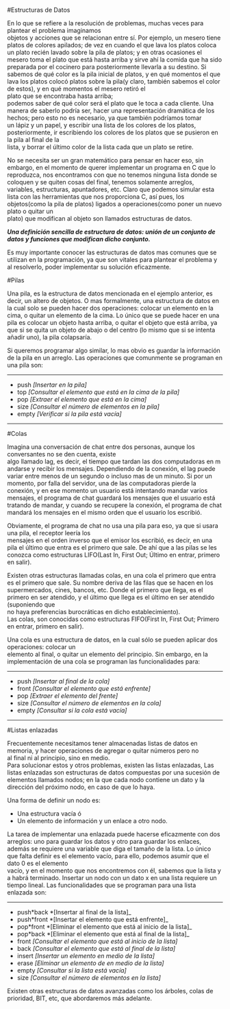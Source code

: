 ﻿#Estructuras de Datos

En lo que se refiere a la resolución de problemas, muchas veces para plantear el problema imaginamos
objetos y acciones que se relacionan entre sí.
Por ejemplo, un mesero tiene platos de colores apilados; de vez en cuando el que lava los platos coloca un plato recién lavado sobre la pila de platos; y en otras ocasiones el mesero toma el plato que está hasta arriba y sirve ahí la comida que ha sido preparada por el cocinero para posteriormente llevarla a su destino. Si sabemos de qué color es la pila inicial de platos, y en qué momentos el que lava los platos colocó platos sobre la pila(y claro, también sabemos el color de estos), y en qué momentos el mesero retiró el plato que se encontraba hasta arriba; podemos saber de qué color será el plato que le toca a cada cliente. Una manera de saberlo podría ser, hacer una representación dramática de los hechos; pero esto no es necesario, ya que también podríamos tomar un lápiz y un papel, y escribir una lista de los colores de los platos, posteriormente, ir escribiendo los colores de los platos que se pusieron en la pila al final de la lista, y borrar el último color de la lista cada que un plato se retire.

No se necesita ser un gran matemático para pensar en hacer eso, sin embargo, en el momento de querer implementar un programa en C que lo reproduzca, nos encontramos con que no tenemos ninguna lista donde se coloquen y se quiten cosas del final, tenemos solamente arreglos, variables, estructuras, apuntadores, etc. Claro que podemos simular esta lista con las herramientas que nos proporciona C, así pues, los objetos(como la pila de platos) ligados a operaciones(como poner un nuevo plato o quitar un plato) que modifican al objeto son llamados estructuras de datos.

**_Una definición sencilla de estructura de datos: unión de un conjunto de datos y funciones que
modifican dicho conjunto._**

Es muy importante conocer las estructuras de datos mas comunes que se utilizan en la programación, ya que son vitales para plantear el problema y al resolverlo, poder implementar su solución eficazmente.

#Pilas

Una pila, es la estructura de datos mencionada en el ejemplo anterior, es decir, un altero de objetos. O mas formalmente, una estructura de datos en la cual solo se pueden hacer dos operaciones: colocar un elemento en la cima, o quitar un elemento de la cima.
Lo único que se puede hacer en una pila es colocar un objeto hasta arriba, o quitar el objeto que está arriba, ya que si se quita un objeto de abajo o del centro (lo mismo que si se intenta añadir uno), la pila colapsaría.

Si queremos programar algo similar, lo mas obvio es guardar la información de la pila en un arreglo. Las operaciones que comunmente se programan en una pila son:

---

- push _[Insertar en la pila]_
- top _[Consultar el elemento que está en la cima de la pila]_
- pop _[Extraer el elemento que está en la cima]_
- size _[Consultar el número de elementos en la pila]_
- empty _[Verificar si la pila está vacía]_

---

#Colas

Imagina una conversación de chat entre dos personas, aunque los conversantes no se den cuenta, existe algo llamado lag, es decir, el tiempo que tardan las dos computadoras en mandarse y recibir los mensajes. Dependiendo de la conexión, el lag puede variar entre menos de un segundo o incluso mas de un minuto. Si por un momento, por falla del servidor, una de las computadoras pierde la conexión, y en ese momento un usuario está intentando mandar varios mensajes, el programa de chat guardará los mensajes que el usuario está tratando de mandar, y cuando se recupere la conexión, el programa de chat mandará los mensajes en el mismo orden que el usuario los escribió.

Obviamente, el programa de chat no usa una pila para eso, ya que si usara una pila, el receptor leería los
mensajes en el orden inverso que el emisor los escribió, es decir, en una pila el último que entra es el primero que sale. De ahí que a las pilas se les conozca como estructuras LIFO(Last In, First Out; Último en entrar, primero en salir).

Existen otras estructuras llamadas colas, en una cola el primero que entra es el primero que sale. Su nombre deriva de las filas que se hacen en los supermercados, cines, bancos, etc. Donde el primero que llega, es el primero en ser atendido, y el último que llega es el último en ser atendido (suponiendo que no haya preferencias burocráticas en dicho establecimiento). Las colas, son conocidas como estructuras FIFO(First In, First Out; Primero en entrar, primero en salir).

Una cola es una estructura de datos, en la cual sólo se pueden aplicar dos operaciones: colocar un elemento al final, o quitar un elemento del principio. Sin embargo, en la implementación de una cola se programan las funcionalidades para:

---

- push _[Insertar al final de la cola]_
- front _[Consultar el elemento que está enfrente]_
- pop _[Extraer el elemento del frente]_
- size _[Consultar el número de elementos en la cola]_
- empty _[Consultar si la cola está vacía]_

---

#Listas enlazadas

Frecuentemente necesitamos tener almacenadas listas de datos en memoria, y hacer operaciones de agregar o quitar números pero no al final ni al principio, sino en medio. Para solucionar estos y otros problemas, existen las listas enlazadas, Las listas enlazadas son estructuras de datos compuestas por una sucesión de elementos llamados nodos; en la que cada nodo contiene un dato y la dirección del próximo nodo, en caso de que lo haya.

Una forma de definir un nodo es:

- Una estructura vacía ó
- Un elemento de información y un enlace a otro nodo.

La tarea de implementar una enlazada puede hacerse eficazmente con dos arreglos: uno para guardar los datos y otro para guardar los enlaces, además se requiere una variable que diga el tamaño de la lista. Lo único que falta definir es el elemento vacío, para ello, podemos asumir que el dato 0 es el elemento vacío, y en el momento que nos encontremos con él, sabemos que la lista ya habrá terminado. Insertar un nodo con un dato x en una lista requiere un tiempo lineal. Las funcionalidades que se programan para una lista enlazada son:

---

- push*back *[Insertar al final de la lista]\_
- push*front *[Insertar el elemento que está enfrente]\_
- pop*front *[Eliminar el elemento que está al inicio de la lista]\_
- pop*back *[Eliminar el elemento que está al final de la lista]\_
- front _[Consultar el elemento que está al inicio de la lista]_
- back _[Consultar el elemento que está al final de la lista]_
- insert _[Insertar un elemento en medio de la lista]_
- erase _[Eliminar un elemento de en medio de la lista]_
- empty _[Consultar si la lista está vacía]_
- size _[Consultar el número de elementos en la lista]_

Existen otras estructuras de datos avanzadas como los árboles, colas de prioridad, BIT, etc, que abordaremos más adelante.
